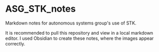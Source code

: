 # ASG_STK_notes
Markdown notes for autonomous systems group's use of STK.

It is recommended to pull this repository and view in a local markdown editor. I used Obsidian to create these notes, where the images appear correctly.
